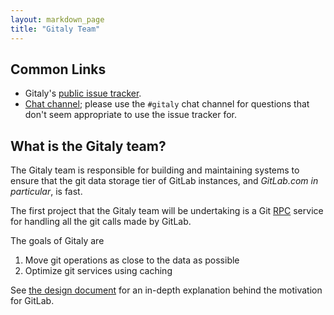 ```yaml
---
layout: markdown_page
title: "Gitaly Team"
---
```


## Common Links

- Gitaly's [public issue tracker](https://gitlab.com/gitlab-org/gitaly/issues/).
- [Chat channel](https://gitlab.slack.com/archives/gitaly); please use the `#gitaly` chat channel for questions that don't seem appropriate to use the issue tracker for.

## What is the Gitaly team?

The Gitaly team is responsible for building and maintaining systems to ensure
that the git data storage tier of GitLab instances, and _GitLab.com in particular_,
is fast.

The first project that the Gitaly team will be undertaking is a Git [RPC](https://en.wikipedia.org/wiki/Remote_procedure_call)
service for handling all the git calls made by GitLab.

The goals of Gitaly are

1. Move git operations as close to the data as possible
1. Optimize git services using caching

See [the design
document](https://gitlab.com/gitlab-org/gitaly/tree/master#reason) for an
in-depth explanation behind the motivation for GitLab.
